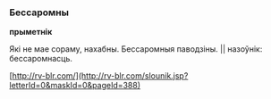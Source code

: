 ### Бессаромны
**прыметнік**

Які не мае сораму, нахабны. Бессаромныя паводзіны. || назоўнік: бессаромнасць.

<a rel="author">[http://rv-blr.com/](http://rv-blr.com/slounik.jsp?letterId=0&maskId=0&pageId=388)</a>
